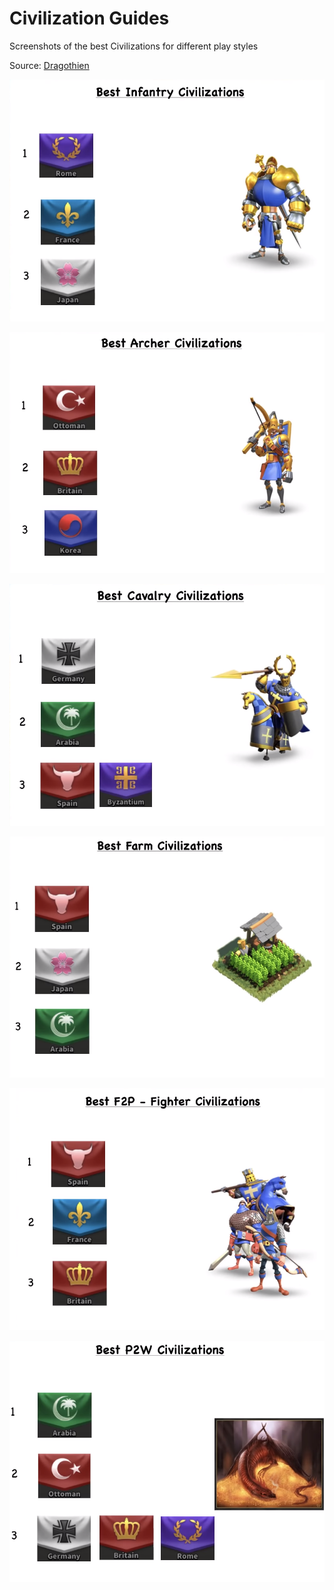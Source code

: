 # Civilization Guides

Screenshots of the best Civilizations for different play styles

Source: [Dragothien](https://www.youtube.com/watch?v=kgWy9tKIGl4)

![Infantry](infantry.png)

![Archer](archer.png)

![Cavalry](cavalry.png)

![Farm](farm.png)

![f2p](f2p.png)

![p2w](p2w.png)
